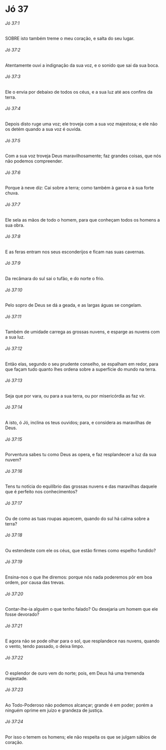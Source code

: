 # Jó 37

###### Jó 37:1

SOBRE isto também treme o meu coração, e salta do seu lugar.

###### Jó 37:2

Atentamente ouvi a indignação da sua voz, e o sonido que sai da sua boca.

###### Jó 37:3

Ele o envia por debaixo de todos os céus, e a sua luz até aos confins da terra.

###### Jó 37:4

Depois disto ruge uma voz; ele troveja com a sua voz majestosa; e ele não os detém quando a sua voz é ouvida.

###### Jó 37:5

Com a sua voz troveja Deus maravilhosamente; faz grandes coisas, que nós não podemos compreender.

###### Jó 37:6

Porque à neve diz: Cai sobre a terra; como também à garoa e à sua forte chuva.

###### Jó 37:7

Ele sela as mãos de todo o homem, para que conheçam todos os homens a sua obra.

###### Jó 37:8

E as feras entram nos seus esconderijos e ficam nas suas cavernas.

###### Jó 37:9

Da recâmara do sul sai o tufão, e do norte o frio.

###### Jó 37:10

Pelo sopro de Deus se dá a geada, e as largas águas se congelam.

###### Jó 37:11

Também de umidade carrega as grossas nuvens, e esparge as nuvens com a sua luz.

###### Jó 37:12

Então elas, segundo o seu prudente conselho, se espalham em redor, para que façam tudo quanto lhes ordena sobre a superfície do mundo na terra.

###### Jó 37:13

Seja que por vara, ou para a sua terra, ou por misericórdia as faz vir.

###### Jó 37:14

A isto, ó Jó, inclina os teus ouvidos; para, e considera as maravilhas de Deus.

###### Jó 37:15

Porventura sabes tu como Deus as opera, e faz resplandecer a luz da sua nuvem?

###### Jó 37:16

Tens tu notícia do equilíbrio das grossas nuvens e das maravilhas daquele que é perfeito nos conhecimentos?

###### Jó 37:17

Ou de como as tuas roupas aquecem, quando do sul há calma sobre a terra?

###### Jó 37:18

Ou estendeste com ele os céus, que estão firmes como espelho fundido?

###### Jó 37:19

Ensina-nos o que lhe diremos: porque nós nada poderemos pôr em boa ordem, por causa das trevas.

###### Jó 37:20

Contar-lhe-ia alguém o que tenho falado? Ou desejaria um homem que ele fosse devorado?

###### Jó 37:21

E agora não se pode olhar para o sol, que resplandece nas nuvens, quando o vento, tendo passado, o deixa limpo.

###### Jó 37:22

O esplendor de ouro vem do norte; pois, em Deus há uma tremenda majestade.

###### Jó 37:23

Ao Todo-Poderoso não podemos alcançar; grande é em poder; porém a ninguém oprime em juízo e grandeza de justiça.

###### Jó 37:24

Por isso o temem os homens; ele não respeita os que se julgam sábios de coração.

